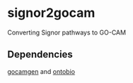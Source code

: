 # signor2gocam
Converting Signor pathways to GO-CAM

## Dependencies
[gocamgen](https://github.com/dustine32/gocamgen) and 
[ontobio](https://github.com/biolink/ontobio)
